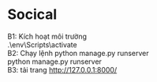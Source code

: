 # Socical

B1: Kích hoạt môi trường
<br>
.\env\Scripts\activate
<br>
B2: Chạy lệnh python manage.py runserver
<br>
python manage.py runserver
<br>
B3: tải trang http://127.0.0.1:8000/
